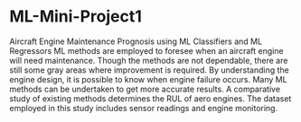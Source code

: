 # ML-Mini-Project1
Aircraft Engine Maintenance Prognosis using ML Classifiers and ML Regressors
ML methods are employed to foresee when an aircraft engine will need maintenance. Though the methods are not dependable, there are still some gray areas where improvement is required. By understanding the engine design, it is possible to know when engine failure occurs. Many ML methods can be undertaken to get more accurate results. A comparative study of existing methods determines the RUL of aero engines. The dataset employed in this study includes sensor readings and engine monitoring.
